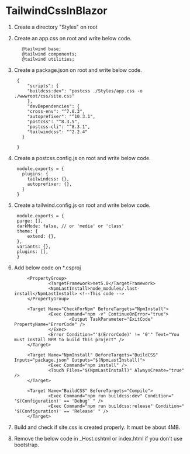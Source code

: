 # TailwindCssInBlazor
1. Create a directory "Styles" on root

2. Create an app.css on root and write below code.

		  @tailwind base;
		  @tailwind components;
		  @tailwind utilities;

3. Create a package.json on root and write below code.

		{
			"scripts": {
			"buildcss:dev": "postcss ./Styles/app.css -o ./wwwroot/css/site.css"
			},	  
			"devDependencies": {
			"cross-env": "^7.0.3",
			"autoprefixer": "^10.3.1",
			"postcss": "^8.3.5",
			"postcss-cli": "^8.3.1",
			"tailwindcss": "^2.2.4"
		  }

		}

4. Create a postcss.config.js on root and write below code.
		
		module.exports = {
		  plugins: {
			tailwindcss: {},
			autoprefixer: {},
		  }
		}

5. Create a tailwind.config.js on root and write below code.

	
		module.exports = {
		purge: [],
		darkMode: false, // or 'media' or 'class'
		theme: {
			extend: {},
		},
		variants: {},
		plugins: [],
		}

6. Add below code on *.csproj

	<Project Sdk="Microsoft.NET.Sdk.Web">

			<PropertyGroup>
					<TargetFramework>net5.0</TargetFramework>
					<NpmLastInstall>node_modules/.last-install</NpmLastInstall> <!--This code -->
			</PropertyGroup>
	<!--From this code -->
			<Target Name="CheckForNpm" BeforeTargets="NpmInstall">
					<Exec Command="npm -v" ContinueOnError="true">
							<Output TaskParameter="ExitCode" PropertyName="ErrorCode" />
					</Exec>
					<Error Condition="'$(ErrorCode)' != '0'" Text="You must install NPM to build this project" />
			</Target>

			<Target Name="NpmInstall" BeforeTargets="BuildCSS" Inputs="package.json" Outputs="$(NpmLastInstall)">
					<Exec Command="npm install" />
					<Touch Files="$(NpmLastInstall)" AlwaysCreate="true" />
			</Target>

			<Target Name="BuildCSS" BeforeTargets="Compile">
					<Exec Command="npm run buildcss:dev" Condition=" '$(Configuration)' == 'Debug' " />
					<Exec Command="npm run buildcss:release" Condition=" '$(Configuration)' == 'Release' " />
			</Target>
	<!--To this code -->
	
	</Project>

7. Build and check if site.css is created properly. It must be about 4MB.

8. Remove the below code in _Host.cshtml or index.html if you don't use bootstrap.
    <link rel="stylesheet" href="css/bootstrap/bootstrap.min.css"/>
